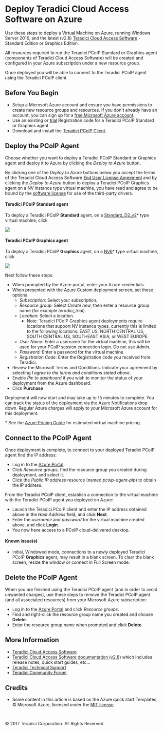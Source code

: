 # Deploy Teradici Cloud Access Software on Azure

Use these steps to deploy a Virtual Machine on Azure, running Windows Server 2016, and the latest (v2.8) [Teradici Cloud Access Software](http://www.teradici.com/products-and-solutions/pcoip-products/cloud-access-software) - Standard Edition or Graphics Edition. 

All resources required to run the Teradici PCoIP Standard or Graphics agent (components of Teradici Cloud Access Software) will be created and configured in your Azure subscription under a new resource group.

Once deployed you will be able to connect to the Teradici PCoIP agent using the Teradici PCoIP client.

## Before You Begin

* Setup a Microsoft Azure account and ensure you have permissions to create new resource groups and resources. If you don't already have an account, you can sign up for a [free Microsoft Azure account](https://azure.microsoft.com/free/). 
* Use an existing or [trial](http://connect.teradici.com/cas-trial) Registration code for a Teradici PCoIP Standard or Graphics agent.
* Download and install the [Teradici PCoIP Client](http://www.teradici.com/product-finder/client-downloads).

## Deploy the PCoIP Agent

Choose whether you want to deploy a Teradici PCoIP Standard or Graphics agent and deploy it to Azure by clicking the *Deploy to Azure* button.

By clicking one of the *Deploy to Azure* buttons below you accept the terms of the Teradici Cloud Access Software [End User License Agreement](http://www.teradici.com/pdf/teradici-cloud-access-software-eula.pdf) and by clicking the *Deploy to Azure* button to deploy a Teradici PCoIP Graphics agent on a NV instance type virtual machine, you have read and agree to be bound by the [software license](http://www.nvidia.com/content/DriverDownload-March2009/licence.php?lang=us) for use of the third-party drivers.
   
#### Teradici PCoIP Standard agent

To deploy a Teradici PCoIP **Standard** agent, on a [Standard_D2_v2](https://docs.microsoft.com/en-us/azure/virtual-machines/windows/sizes-general)\* type virtual machine, click
    
<a target="_blank" href="https://portal.azure.com/#create/Microsoft.Template/uri/https%3A%2F%2Fraw.githubusercontent.com%2Fteradici%2Fpcoip-agent-azure-templates%2Fmaster%2Fazure-deploy-sa-windows2016.json"><img src="http://azuredeploy.net/deploybutton.png"/></a>

#### Teradici PCoIP Graphics agent

To deploy a Teradici PCoIP **Graphics** agent, on a [NV6](https://docs.microsoft.com/en-us/azure/virtual-machines/windows/sizes-gpu)\* type virtual machine, click

<a target="_blank" href="https://portal.azure.com/#create/Microsoft.Template/uri/https%3A%2F%2Fraw.githubusercontent.com%2Fteradici%2Fpcoip-agent-azure-templates%2Fmaster%2Fazure-deploy-ga-windows2016.json"><img src="http://azuredeploy.net/deploybutton.png"/></a>


Next follow these steps:

* When prompted by the Azure portal, enter your Azure credentials.
* When presented with the Azure Custom deployment screen, set these options
    * *Subscription:* Select your subscription.
    * *Resource group:* Select *Create new*, then enter a resource group name (for example *teradici_trial*).
    * *Location:* Select a location. 
        * Note: Teradici PCoIP Graphics agent deployments require locations that support NV instance types, currently this is limited to the following locations: EAST US, NORTH CENTRAL US, SOUTH CENTRAL US, SOUTHEAST ASIA, or WEST EUROPE.
    * *User Name:* Enter a username for the virtual machine, this will be used for your PCoIP session connection login. Do not use *Admin*.
    * *Password:* Enter a password for the virtual machine.
    * *Registration Code:* Enter the Registration code you received from Teradici.
* Review the Microsoft Terms and Conditions. Indicate your agreement by selecting *I agree to the terms and conditions stated above*.
* Enable *Pin to dashboard* if you wish to monitor the status of your deployment from the Azure dashboard.
* Click **Purchase**

Deployment will now start and may take up to 15 minutes to complete. You can track the status of the deployment via the Azure Notifications drop down. Regular Azure charges will apply to your Microsoft Azure account for this deployment.

\* See the [Azure Pricing Guide](https://azure.microsoft.com/pricing/details/virtual-machines/windows/) for estimated virtual machine pricing.

## Connect to the PCoIP Agent

Once deployment is complete, to connect to your deployed Teradici PCoIP agent find the IP address:
* Log in to the [Azure Portal](https://portal.azure.com/).
* Click *Resource groups*, find the resource group you created during deployment, and select it.
* Click the *Public IP address* resource (named *pcoip-agent-pip*) to obtain the IP address.

From the Teradici PCoIP client, establish a connection to the virtual machine with the Teradici PCoIP agent you deployed on Azure:
* Launch the Teradici PCoIP client and enter the IP address obtained above in the *Host Address* field, and click **Next**.
* Enter the *username* and *password* for the virtual machine created above, and click **Login**.
* You now have access to a PCoIP cloud-delivered desktop.

#### Known Issue(s)
* Initial, Windowed mode, connections to a newly deployed Teradici PCoIP **Graphics** agent, may result in a blank screen. To clear the blank screen, resize the window or connect in Full Screen mode.

## Delete the PCoIP Agent

When you are finished using the Teradici PCoIP agent (and in order to avoid unwanted charges), use these steps to remove the Teradici PCoIP agent (and all associated resources) from your Microsoft Azure subscription:
* Log in to the [Azure Portal](https://portal.azure.com/) and click *Resource groups*.
* Find and right-click the resource group name you created and choose **Delete**.
* Enter the resource group name when prompted and click **Delete**.

## More Information

* [Teradici Cloud Access Software](http://www.teradici.com/products-and-solutions/pcoip-products/cloud-access-software)
* [Teradici Cloud Access Software documentation (v2.8)](https://techsupport.teradici.com/ics/support/kbanswer.asp?deptID=15164&task=knowledge&questionID=3090) which includes release notes, quick start guides, etc...
* [Teradici Technical Support](https://techsupport.teradici.com)
* [Teradici Community Forum](https://communities.teradici.com/topics/cloud+access+software.html)

## Credits

* Some content in this article is based on the Azure quick start Templates, © Microsoft Azure, licensed under the [MIT license](https://github.com/Azure/azure-quickstart-templates/blob/master/LICENSE).

<p>&nbsp;</p>
© 2017 Teradici Corporation. All Rights Reserved.
<p>&nbsp;</p>